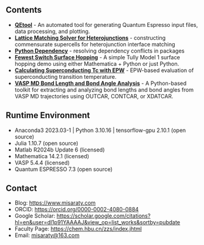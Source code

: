 ## Contents
* **[QEtool](./QEtool)** - An automated tool for generating Quantum Espresso input files, data processing, and plotting.
* **[Lattice Matching Solver for Heterojunctions](./Lattice_Matching_Solver_for_Heterojunctions)** - constructing commensurate supercells for heterojunction interface matching
* **[Python Dependency](./Python_Dependency)** - resolving dependency conflicts in packages
* **[Fewest Switch Surface Hopping](./Fewest_Switch_Surface_Hopping)** - A simple Tully Model 1 surface hopping demo using either Mathematica + Python or just Python.
* **[Calculating Superconducting Tc with EPW](./Calculating_Superconducting_Tc_with_EPW)** - EPW-based evaluation of superconducting transition temperature.
* **[VASP MD Bond Length and Bond Angle Analysis](./VASP_MD_Bond_Length_and_Bond_Angle_Analysis)** - A Python-based toolkit for extracting and analyzing bond lengths and bond angles from VASP MD trajectories using OUTCAR, CONTCAR, or XDATCAR.

## Runtime Environment
* Anaconda3 2023.03-1 | Python 3.10.16 | tensorflow-gpu 2.10.1 (open source)
* Julia 1.10.7 (open source)
* Matlab R2024b Update 6 (licensed)
* Mathematica 14.2.1 (licensed)
* VASP 5.4.4 (licensed)
* Quantum ESPRESSO 7.3 (open source)

## Contact
* Blog: https://www.misaraty.com
* ORCID: https://orcid.org/0000-0002-4080-0884
* Google Scholar: https://scholar.google.com/citations?hl=en&user=dI1p91YAAAAJ&view_op=list_works&sortby=pubdate
* Faculty Page: https://chem.hbu.cn/zzs/index.jhtml
* Email: misaraty@163.com
